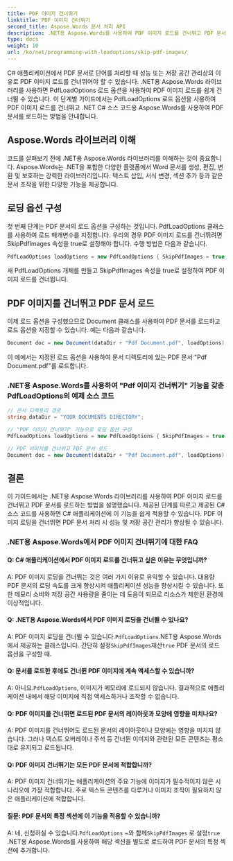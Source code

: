 ```yaml
---
title: PDF 이미지 건너뛰기
linktitle: PDF 이미지 건너뛰기
second_title: Aspose.Words 문서 처리 API
description: .NET용 Aspose.Words를 사용하여 PDF 이미지 로드를 건너뛰고 PDF 문서를 로드하는 방법을 알아보세요.
type: docs
weight: 10
url: /ko/net/programming-with-loadoptions/skip-pdf-images/
---
```

C# 애플리케이션에서 PDF 문서로 단어를 처리할 때 성능 또는 저장 공간 관리상의 이유로 PDF 이미지 로드를 건너뛰어야 할 수 있습니다. .NET용 Aspose.Words 라이브러리를 사용하면 PdfLoadOptions 로드 옵션을 사용하여 PDF 이미지 로드를 쉽게 건너뛸 수 있습니다. 이 단계별 가이드에서는 PdfLoadOptions 로드 옵션을 사용하여 PDF 이미지 로드를 건너뛰고 .NET C# 소스 코드용 Aspose.Words를 사용하여 PDF 문서를 로드하는 방법을 안내합니다.

## Aspose.Words 라이브러리 이해

코드를 살펴보기 전에 .NET용 Aspose.Words 라이브러리를 이해하는 것이 중요합니다. Aspose.Words는 .NET을 포함한 다양한 플랫폼에서 Word 문서를 생성, 편집, 변환 및 보호하는 강력한 라이브러리입니다. 텍스트 삽입, 서식 변경, 섹션 추가 등과 같은 문서 조작을 위한 다양한 기능을 제공합니다.

## 로딩 옵션 구성

첫 번째 단계는 PDF 문서의 로드 옵션을 구성하는 것입니다. PdfLoadOptions 클래스를 사용하여 로드 매개변수를 지정합니다. 우리의 경우 PDF 이미지 로드를 건너뛰려면 SkipPdfImages 속성을 true로 설정해야 합니다. 수행 방법은 다음과 같습니다.

```csharp
PdfLoadOptions loadOptions = new PdfLoadOptions { SkipPdfImages = true };
```

새 PdfLoadOptions 개체를 만들고 SkipPdfImages 속성을 true로 설정하여 PDF 이미지 로드를 건너뜁니다.

## PDF 이미지를 건너뛰고 PDF 문서 로드

이제 로드 옵션을 구성했으므로 Document 클래스를 사용하여 PDF 문서를 로드하고 로드 옵션을 지정할 수 있습니다. 예는 다음과 같습니다.

```csharp
Document doc = new Document(dataDir + "Pdf Document.pdf", loadOptions);
```

이 예에서는 지정된 로드 옵션을 사용하여 문서 디렉토리에 있는 PDF 문서 "Pdf Document.pdf"를 로드합니다.

### .NET용 Aspose.Words를 사용하여 "Pdf 이미지 건너뛰기" 기능을 갖춘 PdfLoadOptions의 예제 소스 코드

```csharp
// 문서 디렉토리 경로
string dataDir = "YOUR DOCUMENTS DIRECTORY";

// "PDF 이미지 건너뛰기" 기능으로 로딩 옵션 구성
PdfLoadOptions loadOptions = new PdfLoadOptions { SkipPdfImages = true };

// PDF 이미지를 건너뛰고 PDF 문서 로드
Document doc = new Document(dataDir + "Pdf Document.pdf", loadOptions);
```

## 결론

이 가이드에서는 .NET용 Aspose.Words 라이브러리를 사용하여 PDF 이미지 로드를 건너뛰고 PDF 문서를 로드하는 방법을 설명했습니다. 제공된 단계를 따르고 제공된 C# 소스 코드를 사용하면 C# 애플리케이션에 이 기능을 쉽게 적용할 수 있습니다. PDF 이미지 로딩을 건너뛰면 PDF 문서 처리 시 성능 및 저장 공간 관리가 향상될 수 있습니다.

### .NET용 Aspose.Words에서 PDF 이미지 건너뛰기에 대한 FAQ

#### Q: C# 애플리케이션에서 PDF 이미지 로드를 건너뛰고 싶은 이유는 무엇입니까?

A: PDF 이미지 로딩을 건너뛰는 것은 여러 가지 이유로 유익할 수 있습니다. 대용량 PDF 문서의 로딩 속도를 크게 향상시켜 애플리케이션 성능을 향상시킬 수 있습니다. 또한 메모리 소비와 저장 공간 사용량을 줄이는 데 도움이 되므로 리소스가 제한된 환경에 이상적입니다.

#### Q: .NET용 Aspose.Words에서 PDF 이미지 로딩을 건너뛸 수 있나요?

 A: PDF 이미지 로딩을 건너뛸 수 있습니다.`PdfLoadOptions`.NET용 Aspose.Words에서 제공하는 클래스입니다. 간단히 설정`SkipPdfImages`재산`true` PDF 문서의 로드 옵션을 구성할 때.

#### Q: 문서를 로드한 후에도 건너뛴 PDF 이미지에 계속 액세스할 수 있습니까?

 A: 아니요.`PdfLoadOptions`, 이미지가 메모리에 로드되지 않습니다. 결과적으로 애플리케이션 내에서 해당 이미지에 직접 액세스하거나 조작할 수 없습니다.

#### Q: PDF 이미지를 건너뛰면 로드된 PDF 문서의 레이아웃과 모양에 영향을 미치나요?

A: PDF 이미지를 건너뛰어도 로드된 문서의 레이아웃이나 모양에는 영향을 미치지 않습니다. 그러나 텍스트 오버레이나 주석 등 건너뛴 이미지와 관련된 모든 콘텐츠는 평소대로 유지되고 로드됩니다.

#### Q: PDF 이미지 건너뛰기는 모든 PDF 문서에 적합합니까?

A: PDF 이미지 건너뛰기는 애플리케이션의 주요 기능에 이미지가 필수적이지 않은 시나리오에 가장 적합합니다. 주로 텍스트 콘텐츠를 다루거나 이미지 조작이 필요하지 않은 애플리케이션에 적합합니다.

#### 질문: PDF 문서의 특정 섹션에 이 기능을 적용할 수 있습니까?

 A: 네, 신청하실 수 있습니다.`PdfLoadOptions` ~와 함께`SkipPdfImages` 로 설정`true` .NET용 Aspose.Words를 사용하여 해당 섹션을 별도로 로드하여 PDF 문서의 특정 섹션에 추가합니다.